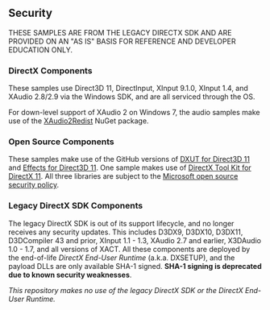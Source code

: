 ## Security

THESE SAMPLES ARE FROM THE LEGACY DIRECTX SDK AND ARE PROVIDED ON AN "AS IS" BASIS FOR REFERENCE AND DEVELOPER EDUCATION ONLY.

### DirectX Components

These samples use Direct3D 11, DirectInput, XInput 9.1.0, XInput 1.4, and XAudio 2.8/2.9 via the Windows SDK, and are all serviced through the OS.

For down-level support of XAudio 2 on Windows 7, the audio samples make use of the [XAudio2Redist](https://aka.ms/XAudio2Redist) NuGet package.

### Open Source Components

These samples make use of the GitHub versions of [DXUT for Direct3D 11](https://github.com/microsoft/DXUT) and [Effects for Direct3D 11](https://github.com/microsoft/FX11). One sample makes use of [DirectX Tool Kit for DirectX 11](https://github.com/microsoft/DirectXTK). All three libraries are subject to the [Microsoft open source security policy](https://github.com/microsoft/.github/security/policy).

### Legacy DirectX SDK Components

The legacy DirectX SDK is out of its support lifecycle, and no longer receives any security updates. This includes D3DX9, D3DX10, D3DX11, D3DCompiler 43 and prior, XInput 1.1 - 1.3, XAudio 2.7 and earlier, X3DAudio 1.0 - 1.7, and all versions of XACT. All these components are deployed by the end-of-life *DirectX End-User Runtime* (a.k.a. DXSETUP), and the payload DLLs are only available SHA-1 signed. **SHA-1 signing is deprecated due to known security weaknesses**.

*This repository makes no use of the legacy DirectX SDK or the DirectX End-User Runtime.*
